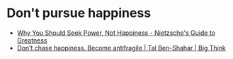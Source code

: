 # Don't pursue happiness

- [Why You Should Seek Power, Not Happiness - Nietzsche's Guide to Greatness](https://www.youtube.com/watch?v=FDjeRloNgx0&ab_channel=AcademyofIdeas)
- [Don’t chase happiness. Become antifragile | Tal Ben-Shahar | Big Think](https://www.youtube.com/watch?v=e-or_D-qNqM)
